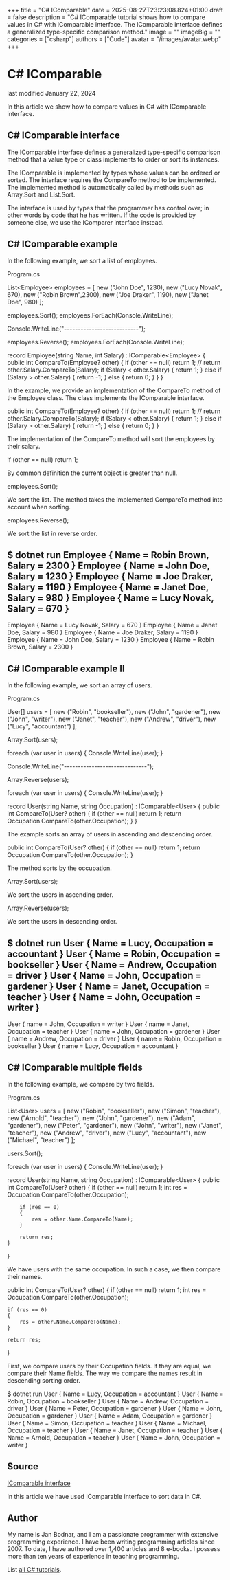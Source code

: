 +++
title = "C# IComparable"
date = 2025-08-27T23:23:08.824+01:00
draft = false
description = "C# IComparable tutorial shows how to compare values in C# with IComparable interface. The IComparable interface defines a generalized type-specific comparison method."
image = ""
imageBig = ""
categories = ["csharp"]
authors = ["Cude"]
avatar = "/images/avatar.webp"
+++

# C# IComparable

last modified January 22, 2024

 

In this article we show how to compare values in C# with
IComparable interface.

## C# IComparable interface

The IComparable interface defines a generalized type-specific 
comparison method that a value type or class implements to order or sort 
its instances.

The IComparable is implemented by types whose values can be ordered
or sorted. The interface requires the CompareTo method to be
implemented. The implemented method is automatically called by methods such
as Array.Sort and List.Sort.

The interface is used by types that the programmer has control over; in other 
words by code that he has written. If the code is provided by someone else, 
we use the IComparer interface instead.

## C# IComparable example

In the following example, we sort a list of employees.

Program.cs
  

List&lt;Employee&gt; employees =
[
    new ("John Doe", 1230),
    new ("Lucy Novak", 670),
    new ("Robin Brown",2300),
    new ("Joe Draker", 1190),
    new ("Janet Doe", 980)
];

employees.Sort();
employees.ForEach(Console.WriteLine);

Console.WriteLine("---------------------------");

employees.Reverse();
employees.ForEach(Console.WriteLine);

record Employee(string Name, int Salary) : IComparable&lt;Employee&gt;
{
    public int CompareTo(Employee? other)
    {
        if (other == null) return 1;
        // return other.Salary.CompareTo(Salary);
        if (Salary &lt; other.Salary)
        {
            return 1;
        }
        else if (Salary &gt; other.Salary)
        {
            return -1;
        }
        else
        {
            return 0;
        }
    }
}

In the example, we provide an implementation of the CompareTo
method of the Employee class. The class implements the 
IComparable interface.

public int CompareTo(Employee? other)
{
    if (other == null) return 1;
    // return other.Salary.CompareTo(Salary);
    if (Salary &lt; other.Salary)
    {
        return 1;
    }
    else if (Salary &gt; other.Salary)
    {
        return -1;
    }
    else
    {
        return 0;
    }
}

The implementation of the CompareTo method will sort the employees
by their salary.

if (other == null) return 1;

By common definition the current object is greater than
null.

employees.Sort();

We sort the list. The method takes the implemented CompareTo
method into account when sorting.

employees.Reverse();

We sort the list in reverse order.

$ dotnet run
Employee { Name = Robin Brown, Salary = 2300 }
Employee { Name = John Doe, Salary = 1230 }
Employee { Name = Joe Draker, Salary = 1190 }
Employee { Name = Janet Doe, Salary = 980 }
Employee { Name = Lucy Novak, Salary = 670 }
---------------------------
Employee { Name = Lucy Novak, Salary = 670 }
Employee { Name = Janet Doe, Salary = 980 }
Employee { Name = Joe Draker, Salary = 1190 }
Employee { Name = John Doe, Salary = 1230 }
Employee { Name = Robin Brown, Salary = 2300 }

## C# IComparable example II

In the following example, we sort an array of users.

Program.cs
  

User[] users =
[
    new ("Robin", "bookseller"),
    new ("John", "gardener"),
    new ("John", "writer"),
    new ("Janet", "teacher"),
    new ("Andrew", "driver"),
    new ("Lucy", "accountant")
];

Array.Sort(users);

foreach (var user in users)
{
    Console.WriteLine(user);
}

Console.WriteLine("------------------------------");

Array.Reverse(users);

foreach (var user in users)
{
    Console.WriteLine(user);
}

record User(string Name, string Occupation) : IComparable&lt;User&gt;
{
    public int CompareTo(User? other)
    {
        if (other == null) return 1;
        return Occupation.CompareTo(other.Occupation);
    }
}

The example sorts an array of users in ascending and descending order.

public int CompareTo(User? other)
{
    if (other == null) return 1;
    return Occupation.CompareTo(other.Occupation);
}

The method sorts by the occupation.

Array.Sort(users);

We sort the users in ascending order. 

Array.Reverse(users);

We sort the users in descending order. 

$ dotnet run
User { Name = Lucy, Occupation = accountant }
User { Name = Robin, Occupation = bookseller }
User { Name = Andrew, Occupation = driver }
User { Name = John, Occupation = gardener }
User { Name = Janet, Occupation = teacher }
User { Name = John, Occupation = writer }
------------------------------
User { name = John, Occupation = writer }
User { name = Janet, Occupation = teacher }
User { name = John, Occupation = gardener }
User { name = Andrew, Occupation = driver }
User { name = Robin, Occupation = bookseller }
User { name = Lucy, Occupation = accountant }

## C# IComparable multiple fields

In the following example, we compare by two fields. 

Program.cs
  

List&lt;User&gt; users =
[
    new ("Robin", "bookseller"),
    new ("Simon", "teacher"),
    new ("Arnold", "teacher"),
    new ("John", "gardener"),
    new ("Adam", "gardener"),
    new ("Peter", "gardener"),
    new ("John", "writer"),
    new ("Janet", "teacher"),
    new ("Andrew", "driver"),
    new ("Lucy", "accountant"),
    new ("Michael", "teacher")
];

users.Sort();

foreach (var user in users)
{
    Console.WriteLine(user);
}

record User(string Name, string Occupation) : IComparable&lt;User&gt;
{
    public int CompareTo(User? other)
    {
        if (other == null) return 1;
        int res = Occupation.CompareTo(other.Occupation);

        if (res == 0)
        {
            res = other.Name.CompareTo(Name);
        }

        return res;
    }
}

We have users with the same occupation. In such a case, we then compare their 
names.

public int CompareTo(User? other)
{
    if (other == null) return 1;
    int res = Occupation.CompareTo(other.Occupation);

    if (res == 0)
    {
        res = other.Name.CompareTo(Name);
    }

    return res;
}

First, we compare users by their Occupation fields. If they are 
equal, we compare their Name fields. The way we compare the names 
result in descending sorting order.

$ dotnet run 
User { Name = Lucy, Occupation = accountant }
User { Name = Robin, Occupation = bookseller }
User { Name = Andrew, Occupation = driver }
User { Name = Peter, Occupation = gardener }
User { Name = John, Occupation = gardener }
User { Name = Adam, Occupation = gardener }
User { Name = Simon, Occupation = teacher }
User { Name = Michael, Occupation = teacher }
User { Name = Janet, Occupation = teacher }
User { Name = Arnold, Occupation = teacher }
User { Name = John, Occupation = writer }

## Source

[IComparable interface](https://learn.microsoft.com/en-us/dotnet/api/system.icomparable-1?view=net-8.0)

In this article we have used IComparable interface to sort data
in C#.

## Author

My name is Jan Bodnar, and I am a passionate programmer with extensive
programming experience. I have been writing programming articles since 2007.
To date, I have authored over 1,400 articles and 8 e-books. I possess more
than ten years of experience in teaching programming.

List [all C# tutorials](/csharp/).
